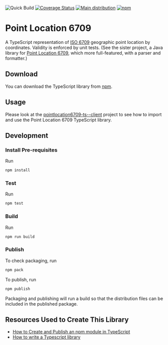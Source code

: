 ![Quick Build](https://github.com/sualeh/pointlocation6709-ts/workflows/Quick%20Build/badge.svg)
[![Coverage Status](https://img.shields.io/codecov/c/github/sualeh/pointlocation6709-ts/master.svg)](https://codecov.io/gh/sualeh/pointlocation6709-ts)
[![Main distribution](https://img.shields.io/badge/zip-download-blue.svg)](https://github.com/sualeh/pointlocation6709-ts/releases/latest)
[![npm](https://img.shields.io/npm/v/pointlocation6709-ts.svg)](https://www.npmjs.com/package/pointlocation6709-ts)

# Point Location 6709 

A TypeScript representation of [ISO 6709] geographic point location by coordinates. Validity is enforced by unit tests. (See the sister project, a Java library for [Point Location 6709], which more full-featured, with a parser and formatter.)

## Download

You can download the TypeScript library from [npm](https://www.npmjs.com/package/pointlocation6709-ts).

## Usage

Please look at the [pointlocation6709-ts--client](https://github.com/sualeh/pointlocation6709-ts--client) project to see how to import and use the Point Location 6709 TypeScript library.

## Development

### Install Pre-requisites

Run
```sh
npm install
```

### Test

Run
```sh
npm test
```

### Build

Run
```sh
npm run build
```

### Publish

To check packaging, run
```sh
npm pack
```

To publish, run
```sh
npm publish
```

Packaging and publishing will run a build so that the distribution files can be included in the published package.


## Resources Used to Create This Library

* [How to Create and Publish an npm module in TypeScript](https://codeburst.io/https-chidume-nnamdi-com-npm-module-in-typescript-12b3b22f0724)
* [How to write a Typescript library](https://www.tsmean.com/articles/how-to-write-a-typescript-library/)

[ISO 6709]: https://en.wikipedia.org/wiki/ISO_6709
[Point Location 6709]: https://github.com/sualeh/pointlocation6709/
